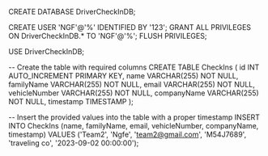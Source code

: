 <!-- !
Create a new database
CREATE DATABASE DriverCheckInDB;

Use the newly created database
USE DriverCheckInDB;

 Create the 'DriverCheckInDB' database
 CREATE DATABASE DriverCheckInDB;
 ! -->

 <!-- !
 Create the table with required columns
CREATE TABLE CheckIns (
id INT AUTO_INCREMENT PRIMARY KEY,
name VARCHAR(255) NOT NULL,
familyName VARCHAR(255) NOT NULL,
email VARCHAR(255) NOT NULL,
vehicleNumber VARCHAR(255) NOT NULL,
companyName VARCHAR(255) NOT NULL
);

-- Insert the provided values into the table
INSERT INTO CheckIns (name, familyName, email, vehicleNumber, companyName)
VALUES ('Team2', 'Ngfe', 'team2@gmail.com', 'M54J7689', 'traveling co');

-- Update the row with the provided image URL
UPDATE CheckIns

-- Add the 'timestamp' column to the 'CheckIns' table
ALTER TABLE CheckIns
ADD timestamp TIMESTAMP;

-- To create a new user in MySQL
CREATE USER 'rebwa'@'%' IDENTIFIED BY '123';
GRANT ALL PRIVILEGES ON DriverCheckInDB.\* TO 'rebwa'@'%';
FLUSH PRIVILEGES;

SET imageUrl = 'https://ngfe.s3.eu-west-2.amazonaws.com/123/42cc526f-0efb-4ae4-a2e7-5d89dc5c74db?response-content-disposition=inline&X-Amz-Security-Token=IQoJb3JpZ2luX2VjEN3%2F%2F%2F%2F%2F%2F%2F%2F%2F%2FwEaCWV1LXdlc3QtMiJHMEUCIDxAiR2rgVTW1Imldd10whXR5n%2BgwSmJLSGx920ohcb5AiEAltEbwLGHPVj0xzbJ9a3t2AqKMsoi%2Fc89z3G4v3mqejUq8QIIpf%2F%2F%2F%2F%2F%2F%2F%2F%2F%2FARAAGgw3MzIzMTY1NjQxODAiDK27UjAI0T%2B6GO6EryrFAtSMi%2BPqoQ6O5pnkOdj45rV7SFmfBwW4ZLS%2FkzMdX5AzZtB7Pd5XzlLS6akDYUwpij3exdFIEN1lc286NQD%2BoAGhIUpoZ41VE%2FvfPAW9o%2BzERDBA6IpET%2BDw77WSXYvtb3FBepd0N3i5UUVHiFJw28N0sPZwllKf9z3363yux%2B%2FhhzH0v%2FaaPzK7NoFJpy%2BV85t%2FiiPcC9hqDicRmQm8pK7REraJ%2ByGFViJCttj7ZidqJqiD58s3B8pGPsmx4qiyHjY3oQN9IwehGCvfy5idE%2Bj1hoQMIke8GEfph95dyxEMfpOX8aOkkzVVtHACGPES3WozFq5IjSor%2B2n8NxwGAMeHdHSgWXGgn69Lp4bPDrWbKE8FHjNXNHuHbrV12P2qkOLb1e4rFcq6V4o5te%2BqRFdFbvK2yF05zhshJxOB3FBlv1SeZosw6eG2pwY6swLDf6iTno2PNBYRBVpX6jXQbIJMVkVJCtFB3ghuo1zc3GJPlI7Tq83%2F837m8Q93qaeiyc2%2FSHpTXnjzFNu1z0AAm7kkrBkq%2BsGUmmjTstqypqqTpUyrpeRqUUf9JoMsseGzS4JF4DrPJjGeT69%2FMUyHsGgQINyjzkaza8CiLLsWSQHclbUYcj0KuOrFJXp0VHfFCWDybONud73q53cz5g5nPXhdSMIYL3R7tXuL594tHG%2FOHcKPpwXQ%2FtkaSPgdnzzSIn2Q0tieDKh02P9i1Uq9QOaYGmEaGjc5iE4mlTXrMfVrUnNP5iwgJpBqwwtVgVId07svU7eIZvm65bOQ%2FmeUQ2kBNFqHM3jchlFbxANDxIorevEYj7pHJJoqGTu0j3RVbHCI1alJqLmic6YJLJQT%2FW4a&X-Amz-Algorithm=AWS4-HMAC-SHA256&X-Amz-Date=20230829T134807Z&X-Amz-SignedHeaders=host&X-Amz-Expires=299&X-Amz-Credential=ASIA2VALX7LKBOAHPJFQ%2F20230829%2Feu-west-2%2Fs3%2Faws4_request&X-Amz-Signature=4903f6722fc398f2b47e6ada3466ec1a480db555c92f4dc6eb7360172b136028'
WHERE name = 'Team2' AND familyName = 'Ngfe';

SELECT \* FROM CheckIns;

! -->

CREATE DATABASE DriverCheckInDB;

<!-- ? -- Create the 'NGF' user and grant privileges on 'DriverCheckInDB' -->

CREATE USER 'NGF'@'%' IDENTIFIED BY '123';
GRANT ALL PRIVILEGES ON DriverCheckInDB.\* TO 'NGF'@'%';
FLUSH PRIVILEGES;

<!-- ? -- Switch to the 'DriverCheckInDB' database -->

USE DriverCheckInDB;

-- Create the table with required columns
CREATE TABLE CheckIns (
id INT AUTO_INCREMENT PRIMARY KEY,
name VARCHAR(255) NOT NULL,
familyName VARCHAR(255) NOT NULL,
email VARCHAR(255) NOT NULL,
vehicleNumber VARCHAR(255) NOT NULL,
companyName VARCHAR(255) NOT NULL,
timestamp TIMESTAMP
);

-- Insert the provided values into the table with a proper timestamp
INSERT INTO CheckIns (name, familyName, email, vehicleNumber, companyName, timestamp)
VALUES ('Team2', 'Ngfe', 'team2@gmail.com', 'M54J7689', 'traveling co', '2023-09-02 00:00:00');
